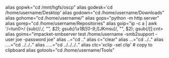 alias gopwk="cd /mnt/hgfs/oscp"
alias godesk='cd /home/username/Desktop'
alias godown="cd /home/username/Downloads"
alias gohome="cd /home/username/"
alias gops="python -m http.server"
alias gorep="cd /home/username/Repositories"
alias goip="ip -c a | awk '/\<tun0\>/ {sub(/\/.*/, \"\", \$2); gsub(/\x1B\[[0-9;]*[JKmsu]/, \"\", \$2); gsub(/[[:cnt>
alias goims="impacket-smbserver test /home/username -smb2support -user joe -password joe"
alias ..="cd .."
alias c="clear"
alias ...="cd ../.."
alias ....="cd ../../.."
alias .....="cd ../../../.."
alias ctc='xclip -sel clip' # copy to clipboard 
alias gotools="cd /home/username/Tools"
